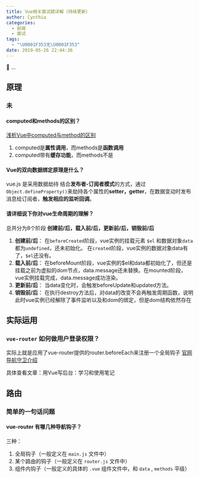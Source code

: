```yaml
---
title: Vue相关面试题详解（持续更新）
author: Cynthia
categories:
  - 前端
  - 面试
tags:
  - "\U0001F353无\U0001F353"
date: 2019-05-26 22:44:36
---
```


🐰
...
<!--more-->

## 原理

### 未

#### computed和methods的区别？

[浅析Vue中computed与method的区别](https://segmentfault.com/a/1190000014478664)

1. computed是**属性调用**，而methods是**函数调用**
2. computed带有**缓存功能**，而methods不是



#### Vue的双向数据绑定原理是什么？

vue.js 是采用数据劫持 结合**发布者-订阅者模式**的方式，通过`Object.defineProperty()`来劫持各个属性的**setter，getter**，在数据变动时发布消息给订阅者，**触发相应的监听回调**。





#### 请详细说下你对vue生命周期的理解？

总共分为8个阶段 **创建前/后，载入前/后，更新前/后，销毁前/后**

1. **创建前/后**： 在`beforeCreated`阶段，vue实例的挂载元素 `$el` 和数据对象`data`都为`undefined`，还未初始化。 在`created`阶段，vue实例的数据对象data有了，`$el`还没有。
2. **载入前/后**： 在beforeMount阶段，vue实例的$el和data都初始化了，但还是挂载之前为虚拟的dom节点，data.message还未替换。在mounted阶段，vue实例挂载完成，data.message成功渲染。
3. **更新前/后**： 当data变化时，会触发beforeUpdate和updated方法。
4. **销毁前/后**： 在执行destroy方法后，对data的改变不会再触发周期函数，说明此时vue实例已经解除了事件监听以及和dom的绑定，但是dom结构依然存在









## 实际运用

### `vue-router` 如何做用户登录权限？

实际上就是应用了vue-router提供的router.beforeEach来注册一个全局钩子 [官网导航守卫介绍](https://link.juejin.im/?target=https%3A%2F%2Frouter.vuejs.org%2Fzh%2Fguide%2Fadvanced%2Fnavigation-guards.html)

具体查看文章：用Vue写后台：学习和使用笔记







## 路由

### 简单的一句话问题

#### vue-router 有哪几种导航钩子？

三种：

1. 全局钩子（一般定义在 `main.js` 文件中）
2. 某个路由的钩子（一般定义在 `router.js` 文件中）
3. 组件内钩子（一般定义的具体的 `.vue` 组件文件中，和 `data` , `methods` 平级）



